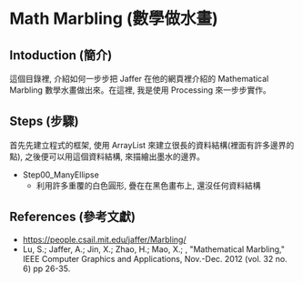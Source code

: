 Math Marbling (數學做水畫)
==========================

Intoduction (簡介)
------------------
這個目錄裡, 介紹如何一步步把 Jaffer 在他的網頁裡介紹的 Mathematical Marbling 數學水畫做出來。在這裡, 我是使用 Processing 來一步步實作。

Steps (步驟)
------------
首先先建立程式的框架, 使用 ArrayList<PVector> 來建立很長的資料結構(裡面有許多邊界的點), 之後便可以用這個資料結構, 來描繪出墨水的邊界。

- Step00_ManyEllipse 
  - 利用許多重覆的白色圓形, 疊在在黑色畫布上, 還沒任何資料結構

References (參考文獻)
---------------------
- https://people.csail.mit.edu/jaffer/Marbling/
- Lu, S.; Jaffer, A.; Jin, X.; Zhao, H.; Mao, X.; , "Mathematical Marbling," IEEE Computer Graphics and Applications, Nov.-Dec. 2012 (vol. 32 no. 6) pp 26-35.
